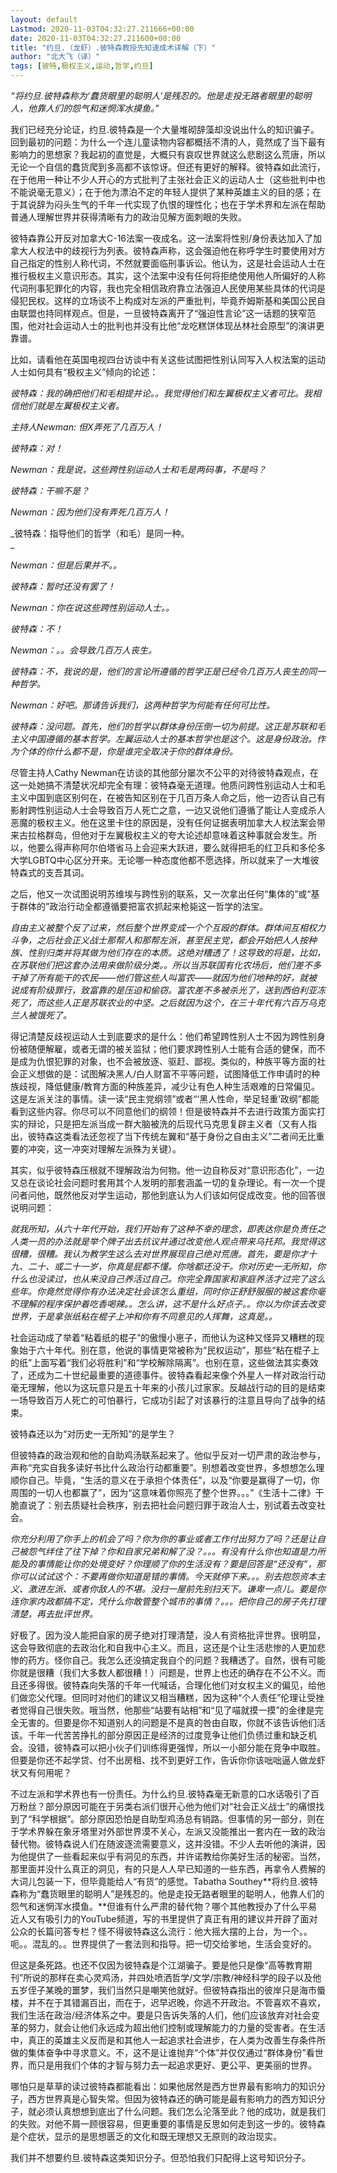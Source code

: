 ```yaml
---
layout: default
Lastmod: 2020-11-03T04:32:27.211666+00:00
date: 2020-11-03T04:32:27.211600+00:00
title: "约旦.（龙虾）.彼特森教授先知速成术详解（下）"
author: "北大飞（译）"
tags: [彼特,极权主义,运动,哲学,约旦]
---
```


_“将约旦.彼特森称为‘蠢货眼里的聪明人’是残忍的。他是走投无路者眼里的聪明人，他靠人们的怨气和迷惘浑水摸鱼。”_  

  
我们已经充分论证，约旦.彼特森是一个大量堆砌辞藻却没说出什么的知识骗子。回到最初的问题：为什么一个连儿童读物内容都概括不清的人，竟然成了当下最有影响力的思想家？我起初的直觉是，大概只有哀叹世界就这么悲剧这么荒唐，所以无论一个自信的蠢货爬到多高都不该惊讶。但还有更好的解释。彼特森如此流行，在于他用一种让不少人开心的方式批判了主张社会正义的运动人士（这些批判中也不能说毫无意义）；在于他为漂泊不定的年轻人提供了某种英雄主义的目的感；在于其说辞为闷头生气的千年一代实现了仇恨的理性化；也在于学术界和左派在帮助普通人理解世界并获得清晰有力的政治见解方面刺眼的失败。  

彼特森靠公开反对加拿大C-16法案一夜成名。这一法案将性别/身份表达加入了加拿大人权法中的歧视行为列表。彼特森声称，这会强迫他在称呼学生时要使用对方自己指定的性别人称代词，不然就要面临刑事诉讼。他认为，这是社会运动人士在推行极权主义意识形态。其实，这个法案中没有任何将拒绝使用他人所偏好的人称代词刑事犯罪化的内容，我也完全相信政府靠立法强迫人民使用某些具体的代词是侵犯民权。这样的立场谈不上构成对左派的严重批判，毕竟乔姆斯基和美国公民自由联盟也持同样观点。但是，一旦彼特森离开了“强迫性言论”这一话题的狭窄范围，他对社会运动人士的批判也并没有比他“龙吃糕饼体现丛林社会原型”的演讲更靠谱。

比如，请看他在英国电视四台访谈中有关这些试图把性别认同写入人权法案的运动人士如何具有“极权主义”倾向的论述：

_彼特森：我的确把他们和毛相提并论。。我觉得他们和左翼极权主义者可比。我相信他们就是左翼极权主义者。_

_主持人Newman: 但X弄死了几百万人！_

_彼特森：对！_

_Newman：我是说，这些跨性别运动人士和毛是两码事，不是吗？_

_彼特森：干嘛不是？_

_Newman：因为他们没有弄死几百万人！_

_彼特森：指导他们的哲学（和毛）是同一种。  
_

_Newman：但是后果并不。。_

_彼特森：暂时还没有罢了！_

_Newman：你在说这些跨性别运动人士。。_

_彼特森：不！_

_Newman：。。会导致几百万人丧生。_

_彼特森：不，我说的是，他们的言论所遵循的哲学正是已经令几百万人丧生的同一种哲学。_

_Newman：好吧。那请告诉我们，这两种哲学为何能有任何可比性。_

_彼特森：没问题。首先，他们的哲学以群体身份压倒一切为前提。这正是苏联和毛主义中国遵循的基本哲学。左翼运动人士的基本哲学也是这个。这是身份政治。作为个体的你什么都不是，你是谁完全取决于你的群体身份。_

尽管主持人Cathy Newman在访谈的其他部分屡次不公平的对待彼特森观点，在这一处她搞不清楚状况却完全有理：彼特森毫无道理。他质问跨性别运动人士和毛主义中国到底区别何在，在被告知区别在于几百万条人命之后，他一边否认自己有影射跨性别运动人士会导致百万人死亡之意，一边又说他们遵循了能让人变成杀人恶魔的极权主义。他在这里卡住的原因是，没有任何证据表明加拿大人权法案会带来古拉格群岛，但他对于左翼极权主义的夸大论述却意味着这种事就会发生。所以，他要么得声称阿尔伯塔省马上会迎来大跃进，要么就得把毛的红卫兵和多伦多大学LGBTQ中心区分开来。无论哪一种态度他都不愿选择，所以就来了一大堆彼特森式的支吾其词。

之后，他又一次试图说明苏维埃与跨性别的联系，又一次拿出任何“集体的”或“基于群体的”政治行动全都遵循要把富农抓起来枪毙这一哲学的法宝。

_自由主义被整个反了过来，然后整个世界变成一个个互殴的群体。群体间互相权力斗争，之后社会正义战士那帮人和那帮左派，甚至民主党，都会开始把人人按种族、性别归类并将其做为他们存在的本质。这绝对糟透了！这导致的将是，比如，在苏联他们把这套办法用来做阶级分类。。所以当苏联国有化农场后，他们差不多干掉了所有能干的农民——他们管这些人叫富农——就因为他们地种的好，就被说成有阶级罪行，致富靠的是压迫和偷窃。富农差不多被杀光了，送到西伯利亚冻死了，而这些人正是苏联农业的中坚。之后就因为这个，在三十年代有六百万乌克兰人被饿死了。_

  
得记清楚反歧视运动人士到底要求的是什么：他们希望跨性别人士不因为跨性别身份被随便解雇，或者无谓的被关监狱；他们要求跨性别人士能有合适的健保，而不是成为仇恨犯罪的对象，也不会被放逐、驱赶、鄙视。类似的，种族平等方面的社会正义想做的是：试图解决黑人/白人财富不平等问题，试图降低工作申请时的种族歧视，降低健康/教育方面的种族差异，减少让有色人种生活艰难的日常偏见。这是左派关注的事情。读一读“民主党纲领”或者“‘黑人性命，举足轻重’政纲”都能看到这些内容。你尽可以不同意他们的纲领！但是彼特森并不去进行政策方面实打实的辩论，只是把左派当成一群大脑被洗的后现代马克思复辟主义者（又有人指出，彼特森这类看法还忽视了当下传统左翼和“基于身份之自由主义”二者间无比重要的冲突，这一冲突对理解左派殊为关键）。  

  
其实，似乎彼特森压根就不理解政治为何物。他一边自称反对“意识形态化”，一边又总在谈论社会问题时套用其个人发明的那套涵盖一切的复杂理论。有一次一个提问者问他，既然他反对学生运动，那他到底认为人们该如何促成改变。他的回答很说明问题：  

_就我所知，从六十年代开始，我们开始有了这种不幸的理念，即表达你是负责任之人类一员的办法就是举个牌子出去抗议并通过改变他人观点带来乌托邦。我觉得这很糟，很糟。我认为教学生这么去对世界展现自己绝对荒唐。首先，要是你才十九、二十、或二十一岁，你真是屁都不懂。你啥都还没干。你对历史一无所知，你什么也没读过，也从来没自己养活过自己。你完全靠国家和家庭养活才过完了这么些年。你竟然觉得你有办法决定社会该怎么重组，同时你正舒舒服服的被这套你毫不理解的程序保护着吃香喝辣。。怎么讲，这不是什么好点子。。你以为你该去改变世界，于是拿张纸粘在棍子上冲和你有不同意见的人挥舞，这真是。。_

社会运动成了举着“粘着纸的棍子”的傲慢小崽子，而他认为这种又怪异又糟糕的现象始于六十年代。别在意，他说的事情更常被称为“民权运动”，那些“粘在棍子上的纸”上面写着“我们必将胜利”和“学校解除隔离”。也别在意，这些做法其实奏效了，还成为二十世纪最重要的道德事件。彼特森看起来像个外星人一样对政治行动毫无理解，他以为这玩意只是五十年来的小孩儿过家家。反越战行动的目的是结束一场导致百万人死亡的可怕暴行，它成功引起了对该暴行的注意且导向了战争的结束。

彼特森还以为“对历史一无所知”的是学生？

但彼特森的政治观和他的自助鸡汤联系起来了。他似乎反对一切严肃的政治参与，声称“充实自我多读好书比什么政治行动都重要”。别想着改变世界，多想想怎么理顺你自己。毕竟，“生活的意义在于承担个体责任”，以及“你要是赢得了一切，你周围的一切人也都赢了”，因为“这意味着你照亮了整个世界。。。”《生活十二律》干脆直说了：别去质疑社会秩序，别去把社会问题归罪于政治人士，别试着去改变社会。

_你充分利用了你手上的机会了吗？你为你的事业或者工作付出努力了吗？还是让自己被怨气绊住了往下掉？你和自家兄弟和解了没？。。。有没有什么你也知道是力所能及的事情能让你的处境变好？你理顺了你的生活没有？要是回答是“还没有”，那你可以试试这个：不要再做你知道是错的事情。今天就停下来。。。别去抱怨资本主义、激进左派、或者你敌人的不堪。没扫一屋前先别扫天下。谦卑一点儿。要是你连你家内政都搞不定，凭什么你敢管整个城市的事情？。。。把你自己的房子先打理清楚，再去批评世界。_

  
好极了。因为没人能把自家的房子绝对打理清楚，没人有资格批评世界。很明显，这会导致彻底的去政治化和自我中心主义。而且，这还是个让生活悲惨的人更加悲惨的药方。怪你自己。我怎么还没搞定我自个的问题？我糟透了。自然，很有可能你就是很糟（我们大多数人都很糟！）问题是，世界上也还的确存在不公不义。而且还多得很。彼特森向失落的千年一代喊话，合理化他们对女权主义的偏见，给他们做恋父代理。但同时对他们的建议又相当糟糕，因为这种“个人责任”伦理让受挫者觉得自己很失败。哦当然，他那些“站要有站相”和“见了喵就摸一摸”的金律是完全无害的。但要是你不知道别人的问题是不是真的咎由自取，你就不该告诉他们活该。千年一代苦苦挣扎的部分原因正是经济的过度竞争让他们负债过重和缺乏机会。没错，彼特森可以把小伙子们训练得更强悍，所以一小部分能在竞争中取胜。但要是你还不起学贷、付不出房租、找不到更好工作，告诉你你该咄咄逼人做龙虾状又有何用呢？  

不过左派和学术界也有一份责任。为什么约旦.彼特森毫无新意的口水话吸引了百万粉丝？部分原因可能在于另类右派们很开心他为他们对“社会正义战士”的痛恨找到了“科学根据”。部分原因恐怕是自助型鸡汤总有销路。但事情的另一部分，则在于学术界躲在象牙塔里对外部世界漠不关心，左派又没能推出一套内在一致的政治替代物。彼特森说人们在随波逐流需要意义，这并没错。不少人去听他的演讲，因为他提供了一些看起来似乎有洞见的东西，并许诺教给你美好生活的秘密。当然，那里面并没什么真正的洞见，有的只是人人早已知道的一些东西，再拿令人费解的大词儿包装一下，但毕竟能给人“有货”的感觉。Tabatha Southey**将约旦.彼特森称为“蠢货眼里的聪明人”是残忍的。他是走投无路者眼里的聪明人，他靠人们的怨气和迷惘浑水摸鱼。**但谁有什么严肃的替代物？哪个其他教授办了什么平易近人又有吸引力的YouTube频道，写的书里提供了真正有用的建议并开辟了面对公众的长篇问答专栏？怪不得彼特森这么流行：他大摇大摆的上台，为一个。。呃。。混乱的。。世界提供了一套法则和指导。把一切交给爹地，生活会变好的。

但这是条死路。也还不仅因为彼特森是个江湖骗子。要是他只是像“高等教育期刊”所说的那样在卖心灵鸡汤，并四处喷洒哲学/文学/宗教/神经科学的段子以及他五岁侄子某晚的噩梦，我们当然只是嘲笑他就好。但彼特森指出的彼岸只是海市蜃楼，并不在于其错漏百出，而在于，迟早迟晚，你逃不开政治。不管喜欢不喜欢，我们生活在政治/经济体系之中。要是只告诉失落的人们，他们应该放弃对社会变革的努力，就会让他们永远成为超出他们控制或理解能力的力量的受害者。在生活中，真正的英雄主义反而是和其他人一起追求社会进步，在人类为改善生存条件所做的集体奋争中寻求意义。不，这不是让谁抛弃“个体”并仅仅通过“群体身份”看世界，而只是用我们个体的才智与努力去一起追求更好、更公平、更美丽的世界。

  
哪怕只是草草的读过彼特森都能看出：如果他居然是西方世界最有影响力的知识分子，西方世界真是心智失常。但因为彼特森还的确可能是最有影响力的西方知识分子，就必须认真想想到底出了什么问题。我们怎么沦落至此？他的成功，就是我们的失败。对他不屑一顾很容易，但更重要的事情是反思如何走到这一步的。彼特森是个症状，显示的是思想匮乏的文化和既无理想又无原则的政治现实。  

我们并不想要约旦.彼特森这类知识分子。但恐怕我们只配得上这号知识分子。

